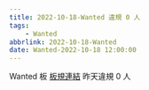 ```yaml
---
title: 2022-10-18-Wanted 違規 0 人
tags:
    - Wanted
abbrlink: 2022-10-18-Wanted
date: Wanted-2022-10-18 12:00:00
---
```

Wanted 板 [板規連結](https://www.ptt.cc/bbs/Wanted/M.1608829773.A.D3B.html)
昨天違規 0 人
